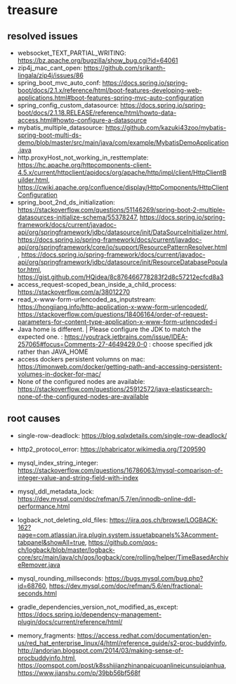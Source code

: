 # treasure

## resolved issues

+ websocket_TEXT_PARTIAL_WRITING: https://bz.apache.org/bugzilla/show_bug.cgi?id=64061
+ zip4j_mac_cant_open: https://github.com/srikanth-lingala/zip4j/issues/86
+ spring_boot_mvc_auto_conf: https://docs.spring.io/spring-boot/docs/2.1.x/reference/html/boot-features-developing-web-applications.html#boot-features-spring-mvc-auto-configuration
+ spring_config_custom_datasource: https://docs.spring.io/spring-boot/docs/2.1.18.RELEASE/reference/html/howto-data-access.html#howto-configure-a-datasource
+ mybatis_multiple_datasource: https://github.com/kazuki43zoo/mybatis-spring-boot-multi-ds-demo/blob/master/src/main/java/com/example/MybatisDemoApplication.java
+ http.proxyHost_not_working_in_resttemplate: https://hc.apache.org/httpcomponents-client-4.5.x/current/httpclient/apidocs/org/apache/http/impl/client/HttpClientBuilder.html, https://cwiki.apache.org/confluence/display/HttpComponents/HttpClientConfiguration
+ spring_boot_2nd_ds_initialization: https://stackoverflow.com/questions/51146269/spring-boot-2-multiple-datasources-initialize-schema/55378247, https://docs.spring.io/spring-framework/docs/current/javadoc-api/org/springframework/jdbc/datasource/init/DataSourceInitializer.html, https://docs.spring.io/spring-framework/docs/current/javadoc-api/org/springframework/core/io/support/ResourcePatternResolver.html, https://docs.spring.io/spring-framework/docs/current/javadoc-api/org/springframework/jdbc/datasource/init/ResourceDatabasePopulator.html, https://gist.github.com/HQidea/8c876466778283f2d8c57212ecfcd8a3
+ access_request-scoped_bean_inside_a_child_process: https://stackoverflow.com/a/38012270
+ read_x-www-form-urlencoded_as_inputstream: https://hongjiang.info/http-application-x-www-form-urlencoded/, https://stackoverflow.com/questions/18406164/order-of-request-parameters-for-content-type-application-x-www-form-urlencoded-i
+ Java home is different. | Please configure the JDK to match the expected one. : https://youtrack.jetbrains.com/issue/IDEA-257065#focus=Comments-27-4649429.0-0 : choose specified jdk rather than JAVA_HOME
+ access dockers persistent volumns on mac: https://timonweb.com/docker/getting-path-and-accessing-persistent-volumes-in-docker-for-mac/
+ None of the configured nodes are available: https://stackoverflow.com/questions/25912572/java-elasticsearch-none-of-the-configured-nodes-are-available

## root causes

+ single-row-deadlock: https://blog.sqlxdetails.com/single-row-deadlock/

+ http2_protocol_error: https://phabricator.wikimedia.org/T209590

+ mysql_index_string_integer: https://stackoverflow.com/questions/16786063/mysql-comparison-of-integer-value-and-string-field-with-index

+ mysql_ddl_metadata_lock: https://dev.mysql.com/doc/refman/5.7/en/innodb-online-ddl-performance.html

+ logback_not_deleting_old_files: https://jira.qos.ch/browse/LOGBACK-162?page=com.atlassian.jira.plugin.system.issuetabpanels%3Acomment-tabpanel&showAll=true, https://github.com/qos-ch/logback/blob/master/logback-core/src/main/java/ch/qos/logback/core/rolling/helper/TimeBasedArchiveRemover.java

+ mysql_rounding_millseconds: https://bugs.mysql.com/bug.php?id=68760, https://dev.mysql.com/doc/refman/5.6/en/fractional-seconds.html

+ gradle_dependencies_version_not_modified_as_except: https://docs.spring.io/dependency-management-plugin/docs/current/reference/html/

+ memory_fragments: https://access.redhat.com/documentation/en-us/red_hat_enterprise_linux/4/html/reference_guide/s2-proc-buddyinfo, http://andorian.blogspot.com/2014/03/making-sense-of-procbuddyinfo.html, https://oomspot.com/post/k8sshijianzhinanpaicuoanlineicunsuipianhua, https://www.jianshu.com/p/39bb56bf568f 
